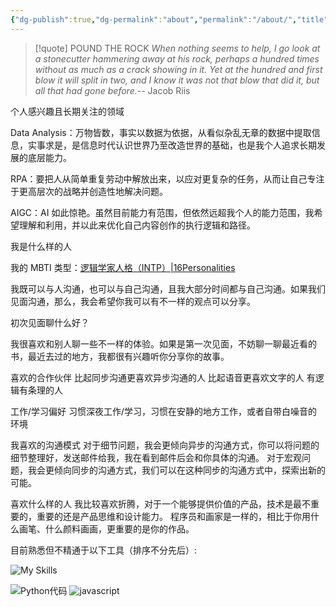 ```yaml
---
{"dg-publish":true,"dg-permalink":"about","permalink":"/about/","title":"关于我","metatags":{"description":"这里是 🏡Davon的数字花园，是个人不断发展的想法的集合，作为半成品的思考，在可探索的空间中，随时间推移不断播种、修剪、塑造","og:site_name":"DavonOs","og:title":"关于","og:type":"article","og:url":"https://zuji.eu.org/about","og:image":null,"og:image:width":"400","og:image:alt":"articlecover","og:locale":"zh_cn"},"dgShowInlineTitle":true,"created":"2024-09-30 11:24","updated":"2025-08-07 11:12"}
---
```



>[!quote] POUND THE ROCK
>*When nothing seems to help, I go look at a stonecutter hammering away at his rock, perhaps a hundred times without as much as a crack showing in it. Yet at the hundred and first blow it will split in two, and I know it was not that blow that did it, but all that had gone before.*-- Jacob Riis

个人感兴趣且长期关注的领域

Data Analysis：万物皆数，事实以数据为依据，从看似杂乱无章的数据中提取信息，实事求是，是信息时代认识世界乃至改造世界的基础，也是我个人追求长期发展的底层能力。

RPA：要把人从简单重复劳动中解放出来，以应对更复杂的任务，从而让自己专注于更高层次的战略并创造性地解决问题。

AIGC：AI 如此惊艳。虽然目前能力有范围，但依然远超我个人的能力范围，我希望理解和利用，并以此来优化自己内容创作的执行逻辑和路径。

我是什么样的人

我的 MBTI 类型：[逻辑学家人格（INTP）|16Personalities](https://www.16personalities.com/ch/intp-%E4%BA%BA%E6%A0%BC)

我既可以与人沟通，也可以与自己沟通，且我大部分时间都与自己沟通。如果我们见面沟通，那么，我会希望你我可以有不一样的观点可以分享。

初次见面聊什么好？

我很喜欢和别人聊一些不一样的体验。如果是第一次见面，不妨聊一聊最近看的书，最近去过的地方，我都很有兴趣听你分享你的故事。

喜欢的合作伙伴
比起同步沟通更喜欢异步沟通的人 比起语音更喜欢文字的人 有逻辑有条理的人

工作/学习偏好
习惯深夜工作/学习，习惯在安静的地方工作，或者自带白噪音的环境

我喜欢的沟通模式
对于细节问题，我会更倾向异步的沟通方式，你可以将问题的细节整理好，发送邮件给我，我在看到邮件后会和你具体的沟通。 对于宏观问题，我会更倾向同步的沟通方式，我们可以在这种同步的沟通方式中，探索出新的可能。

喜欢什么样的人
我比较喜欢折腾，对于一个能够提供价值的产品，技术是最不重要的，重要的还是产品思维和设计能力。 程序员和画家是一样的，相比于你用什么画笔、什么颜料画画，更重要的是你的作品。

目前熟悉但不精通于以下工具（排序不分先后）:

<img src="https://skillicons.dev/icons?i=git,py,html,css,javascript,nextjs,postgres,figma,ae,pr,notion,obsidian&perline=6&theme=dark"  alt ="My Skills"/>


<img src="https://img.shields.io/badge/Code-Python-yellow.svg?logo=python" alt="Python代码"> ![javascript](https://img.shields.io/badge/javascript-default?logo=javascript)

